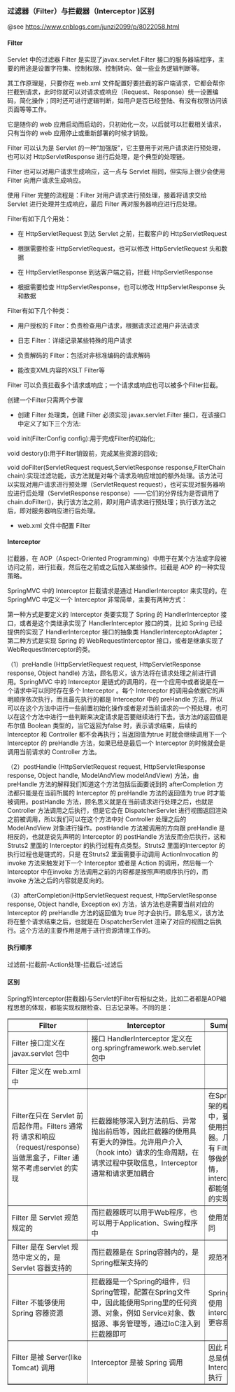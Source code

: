 ### 过滤器（Filter）与拦截器（Interceptor )区别
@see https://www.cnblogs.com/junzi2099/p/8022058.html


#### Filter
Servlet 中的过滤器 Filter 是实现了javax.servlet.Filter 接口的服务器端程序，主要的用途是设置字符集、控制权限、控制转向、做一些业务逻辑判断等。

其工作原理是，只要你在 web.xml 文件配置好要拦截的客户端请求，它都会帮你拦截到请求，此时你就可以对请求或响应（Request、Response）统一设置编码，简化操作；同时还可进行逻辑判断，如用户是否已经登陆、有没有权限访问该页面等等工作。

它是随你的 web 应用启动而启动的，只初始化一次，以后就可以拦截相关请求，只有当你的 web 应用停止或重新部署的时候才销毁。

Filter 可以认为是 Servlet 的一种“加强版”，它主要用于对用户请求进行预处理，也可以对 HttpServletResponse 进行后处理，是个典型的处理链。

Filter 也可以对用户请求生成响应，这一点与 Servlet 相同，但实际上很少会使用 Filter 向用户请求生成响应。

使用 Filter 完整的流程是：Filter 对用户请求进行预处理，接着将请求交给 Servlet 进行处理并生成响应，最后 Filter 再对服务器响应进行后处理。

Filter有如下几个用处：

+ 在 HttpServletRequest 到达 Servlet 之前，拦截客户的 HttpServletRequest

+ 根据需要检查 HttpServletRequest，也可以修改 HttpServletRequest 头和数据

+ 在 HttpServletResponse 到达客户端之前，拦截 HttpServletResponse

+ 根据需要检查 HttpServletResponse，也可以修改 HttpServletResponse 头和数据

Filter有如下几个种类：

+ 用户授权的 Filter：负责检查用户请求，根据请求过滤用户非法请求

+ 日志 Filter：详细记录某些特殊的用户请求

+ 负责解码的 Filter：包括对非标准编码的请求解码

+ 能改变XML内容的XSLT Filter等

Filter 可以负责拦截多个请求或响应；一个请求或响应也可以被多个Filter拦截。

创建一个Filter只需两个步骤

+ 创建 Filter 处理类，创建 Filter 必须实现 javax.servlet.Filter 接口，在该接口中定义了如下三个方法:

void init(FilterConfig config):用于完成Filter的初始化;

void destory():用于Filter销毁前，完成某些资源的回收;

void doFilter(ServletRequest request,ServletResponse response,FilterChain chain):实现过滤功能，该方法就是对每个请求及响应增加的额外处理。该方法可以实现对用户请求进行预处理（ServletRequest request），也可实现对服务器响应进行后处理（ServletResponse response）——它们的分界线为是否调用了chain.doFilter()，执行该方法之前，即对用户请求进行预处理；执行该方法之后，即对服务器响应进行后处理。

+ web.xml 文件中配置 Filter

#### Interceptor

拦截器，在 AOP（Aspect-Oriented Programming）中用于在某个方法或字段被访问之前，进行拦截，然后在之前或之后加入某些操作。拦截是 AOP 的一种实现策略。

SpringMVC 中的 Interceptor 拦截请求是通过 HandlerInterceptor 来实现的。在 SpringMVC 中定义一个 Interceptor 非常简单，主要有两种方式：

第一种方式是要定义的 Interceptor 类要实现了 Spring 的 HandlerInterceptor 接口，或者是这个类继承实现了 HandlerInterceptor 接口的类，比如 Spring 已经提供的实现了 HandlerInterceptor 接口的抽象类 HandlerInterceptorAdapter；第二种方式是实现 Spring 的 WebRequestInterceptor 接口，或者是继承实现了WebRequestInterceptor的类。

（1）preHandle (HttpServletRequest request, HttpServletResponse response, Object handle) 方法，顾名思义，该方法将在请求处理之前进行调用。SpringMVC 中的 Interceptor 是链式的调用的，在一个应用中或者说是在一个请求中可以同时存在多个 Interceptor 。每个 Interceptor 的调用会依据它的声明顺序依次执行，而且最先执行的都是 Interceptor 中的 preHandle 方法，所以可以在这个方法中进行一些前置初始化操作或者是对当前请求的一个预处理，也可以在这个方法中进行一些判断来决定请求是否要继续进行下去。该方法的返回值是布尔值 Boolean 类型的，当它返回为false 时，表示请求结束，后续的 Interceptor 和 Controller 都不会再执行；当返回值为true 时就会继续调用下一个Interceptor 的 preHandle 方法，如果已经是最后一个 Interceptor 的时候就会是调用当前请求的 Controller 方法。

（2）postHandle (HttpServletRequest request, HttpServletResponse response, Object handle, ModelAndView modelAndView) 方法，由 preHandle 方法的解释我们知道这个方法包括后面要说到的 afterCompletion 方法都只能是在当前所属的 Interceptor 的 preHandle 方法的返回值为 true 时才能被调用。postHandle 方法，顾名思义就是在当前请求进行处理之后，也就是 Controller 方法调用之后执行，但是它会在 DispatcherServlet 进行视图返回渲染之前被调用，所以我们可以在这个方法中对 Controller 处理之后的 ModelAndView 对象进行操作。postHandle 方法被调用的方向跟 preHandle 是相反的，也就是说先声明的 Interceptor 的 postHandle 方法反而会后执行，这和 Struts2 里面的 Interceptor 的执行过程有点类型。Struts2 里面的Interceptor 的执行过程也是链式的，只是 在Struts2 里面需要手动调用 ActionInvocation 的 invoke 方法来触发对下一个 Interceptor 或者是 Action 的调用，然后每一个 Interceptor 中在invoke  方法调用之前的内容都是按照声明顺序执行的，而 invoke 方法之后的内容就是反向的。

（3）afterCompletion(HttpServletRequest request, HttpServletResponse response, Object handle, Exception ex) 方法，该方法也是需要当前对应的 Interceptor 的 preHandle 方法的返回值为 true 时才会执行。顾名思义，该方法将在整个请求结束之后，也就是在 DispatcherServlet 渲染了对应的视图之后执行。这个方法的主要作用是用于进行资源清理工作的。

#### 执行顺序
过滤前-拦截前-Action处理-拦截后-过滤后

#### 区别
Spring的Interceptor(拦截器)与Servlet的Filter有相似之处，比如二者都是AOP编程思想的体现，都能实现权限检查、日志记录等。不同的是：

<table border="1">
    <tr>
        <th>Filter</th>
        <th>Interceptor</th>
        <th>Summary</th>
    </tr>
    <tr>
        <td>Filter 接口定义在 javax.servlet 包中</td>
        <td>接口 HandlerInterceptor 定义在 org.springframework.web.servlet 包中</td>
        <td></td>
    </tr>
    <tr>
        <td>Filter 定义在 web.xml 中</td>
        <td></td>
        <td></td>
    </tr>
    <tr>
        <td>Filter在只在 Servlet 前后起作用。Filters 通常将 请求和响应（request/response） 当做黑盒子，Filter 通常不考虑servlet 的实现</td>
        <td>拦截器能够深入到方法前后、异常抛出前后等，因此拦截器的使用具有更大的弹性。允许用户介入（hook into）请求的生命周期，在请求过程中获取信息，Interceptor 通常和请求更加耦合</td>
        <td>在Spring构架的程序中，要优先使用拦截器。几乎所有 Filter 能够做的事情， interceptor 都能够轻松的实现</td>
    </tr>
    <tr>
        <td>Filter 是 Servlet 规范规定的</td>
        <td>而拦截器既可以用于Web程序，也可以用于Application、Swing程序中</td>
        <td>使用范围不同</td>
    </tr>
    <tr>
        <td>Filter 是在 Servlet 规范中定义的，是 Servlet 容器支持的</td>
        <td>而拦截器是在 Spring容器内的，是Spring框架支持的</td>
        <td>规范不同</td>
    </tr>
    <tr>
        <td>Filter 不能够使用 Spring 容器资源</td>
        <td>拦截器是一个Spring的组件，归Spring管理，配置在Spring文件中，因此能使用Spring里的任何资源、对象，例如 Service对象、数据源、事务管理等，通过IoC注入到拦截器即可</td>
        <td>Spring 中使用 interceptor 更容易</td>
    </tr>
    <tr>
        <td>Filter 是被 Server(like Tomcat) 调用</td>
        <td>Interceptor 是被 Spring 调用</td>
        <td>因此 Filter 总是优先于 Interceptor 执行</td>
    </tr>
</table>

